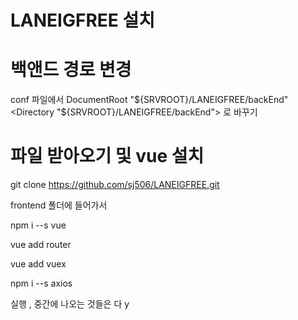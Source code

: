 # LANEIGFREE 설치

# 백앤드 경로 변경

conf 파일에서
DocumentRoot "${SRVROOT}/LANEIGFREE/backEnd"
<Directory "${SRVROOT}/LANEIGFREE/backEnd">
로 바꾸기

# 파일 받아오기 및 vue 설치

git clone https://github.com/sj506/LANEIGFREE.git

frontend 폴더에 들어가서

npm i --s vue

vue add router

vue add vuex

npm i --s axios

실행 , 중간에 나오는 것들은 다 y
